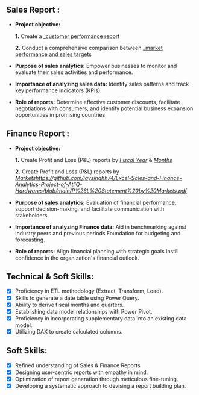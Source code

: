 ## Sales Report :


- **Project objective:** 

    **1.** Create a _[customer performance report](https://github.com/jaysinghh74/Excel-Sales-and-Finance-Analytics-Project-of-AtliQ-Hardwares/edit/main/Customer%20Performance%20Report.pdf)

    **2.** Conduct a comprehensive comparison between _[market performance and sales targets](https://github.com/jaysinghh74/Excel-Sales-and-Finance-Analytics-Project-of-AtliQ-Hardwares/edit/main/Customer%20Performance%20Report.pdf)

- **Purpose of sales analytics:** Empower businesses to monitor and evaluate their sales activities and performance.

- **Importance of analyzing sales data:** Identify sales patterns and track key performance indicators (KPIs).

- **Role of reports:** Determine effective customer discounts, facilitate negotiations with consumers, and identify potential business expansion opportunities in promising countries.


## Finance Report :

- **Project objective:** 

    **1.** Create Profit and Loss (P&L) reports by _[Fiscal Year](https://github.com/jaysinghh74/Excel-Sales-and-Finance-Analytics-Project-of-AtliQ-Hardwares/blob/main/P%26L%20Statement%20by%20Fiscal%20Year.pdf)_ & _[Months](https://github.com/jaysinghh74/Excel-Sales-and-Finance-Analytics-Project-of-AtliQ-Hardwares/blob/main/P%26L%20Statement%20by%20Months.pdf)_ 

   **2.** Create Profit and Loss (P&L) reports by _[Markets]()https://github.com/jaysinghh74/Excel-Sales-and-Finance-Analytics-Project-of-AtliQ-Hardwares/blob/main/P%26L%20Statement%20by%20Markets.pdf_

- **Purpose of sales analytics:** Evaluation of financial performance, support decision-making, and facilitate communication with stakeholders.

- **Importance of analyzing Finance data:** Aid in benchmarking against industry peers and previous periods Foundation for budgeting and forecasting.

- **Role of reports:** Align financial planning with strategic goals Instill confidence in the organization's financial outlook.


## Technical & Soft Skills:
- [x]	Proficiency in ETL methodology (Extract, Transform, Load).
- [x]	Skills to generate a date table using Power Query.
- [x]	Ability to derive fiscal months and quarters.
- [x]	Establishing data model relationships with Power Pivot.
- [x]	Proficiency in incorporating supplementary data into an existing data model.
- [x]	Utilizing DAX to create calculated columns.

## Soft Skills:
- [x]	Refined understanding of Sales & Finance Reports
- [x]	Designing user-centric reports with empathy in mind.
- [x]	Optimization of report generation through meticulous fine-tuning.
- [x]	Developing a systematic approach to devising a report building plan.
